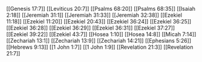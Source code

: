 [[Genesis 17:7]]
[[Leviticus 20:7]]
[[Psalms 68:20]]
[[Psalms 68:35]]
[[Isaiah 2:18]]
[[Jeremiah 31:1]]
[[Jeremiah 31:33]]
[[Jeremiah 32:38]]
[[Ezekiel 11:18]]
[[Ezekiel 11:20]]
[[Ezekiel 20:43]]
[[Ezekiel 36:24]]
[[Ezekiel 36:25]]
[[Ezekiel 36:28]]
[[Ezekiel 36:29]]
[[Ezekiel 36:31]]
[[Ezekiel 37:27]]
[[Ezekiel 39:22]]
[[Ezekiel 43:7]]
[[Hosea 1:10]]
[[Hosea 14:8]]
[[Micah 7:14]]
[[Zechariah 13:1]]
[[Zechariah 13:9]]
[[Zechariah 14:21]]
[[Ephesians 5:26]]
[[Hebrews 9:13]]
[[1 John 1:7]]
[[1 John 1:9]]
[[Revelation 21:3]]
[[Revelation 21:7]]
